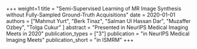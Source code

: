 +++ weight=1 title = "Semi-Supervised Learning of MR Image Synthesis without Fully-Sampled Ground-Truth Acquisitions" date = 2020-01-01 authors = ["Mahmut Yurt", "Berk Tinaz", "Salman Ul Hassan Dar", "Muzaffer Ozbey", "Tolga Cukur" ] abstract = "Presented in NeurIPS Medical Imaging Meets in 2020" publication_types = ["3"] publication = "in NeurIPS Medical Imaging Meets" publication_short = "in ISMRM" +++
